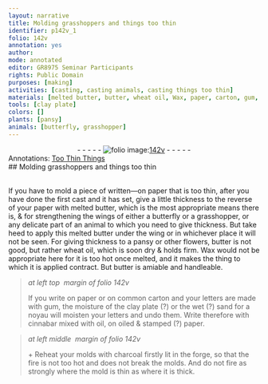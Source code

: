 ```yaml
---
layout: narrative
title: Molding grasshoppers and things too thin
identifier: p142v_1
folio: 142v
annotation: yes
author:
mode: annotated
editor: GR8975 Seminar Participants
rights: Public Domain
purposes: [making]
activities: [casting, casting animals, casting things too thin]
materials: [melted butter, butter, wheat oil, Wax, paper, carton, gum, sand, noyau, cinnabar, oil, charcoal]
tools: [clay plate]
colors: []
plants: [pansy]
animals: [butterfly, grasshopper]
---
```


 <div class="folio" align="center">- - - - - <a href="http://gallica.bnf.fr/ark:/12148/btv1b10500001g/f290.image" target="_blank"><img src="https://cu-mkp.github.io/GR8975-edition/assets/photo-icon.png" alt="folio image: " style="display:inline-block; margin-bottom:-3px;"/>142v</a> - - - - - </div> <div class="annotation" align="left">Annotations:
<a href="https://drive.google.com/drive/folders/0BwJi-u8sfkVDfkJmS2RybjBpTmpsVFhDQVo1RVZKMjRGY0d6QlNTYVhqS1VsYi13a0FkLUU" target="_blank">Too Thin Things</a>
 </div> 
## Molding grasshoppers and things too thin

  <span class="activity"></span> <span class="activity"></span> <span class="activity"></span>  
 If you have to mold a piece of written—on paper that is too thin, after you have done the first cast and it has set, give a little thickness to the reverse of your paper with <span class="material">melted butter</span>, which is the most appropriate means there is, & for strengthening the wings of either a <span class="animal">butterfly</span> or a <span class="animal">grasshopper</span>, or any delicate part of an animal to which you need to give thickness. But take heed to apply this melted <span class="material">butter</span> under the wing or in whichever place it will not be seen. For giving thickness to a <span class="plant">pansy</span> or other flowers, <span class="material">butter</span> is not good, but rather <span class="material">wheat oil</span>, which is soon dry & holds firm. <span class="material">Wax</span> would not be appropriate here for it is too hot once melted, and it makes the thing to which it is applied contract. But butter is amiable and handleable. 
 
> *at left top  margin of folio 142v*
> 
> If you write on <span class="material">paper</span> or on common <span class="material">carton</span> and your letters are made with <span class="material">gum</span>, the moisture of the <span class="tool">clay plate</span> (?) or the wet (?) <span class="material">sand</span> for a <span class="material">noyau</span> will moisten your letters and undo them. Write therefore with <span class="material">cinnabar</span> mixed with <span class="material">oil</span>, on oiled & stamped (?) <span class="material">paper</span>. 
  
> *at left middle  margin of folio 142v*
> 
>  \+ Reheat your molds with <span class="material">charcoal</span> firstly lit in the forge, so that the fire is not too hot and does not break the molds. And do not fire as strongly where the mold is thin as where it is thick. 
 